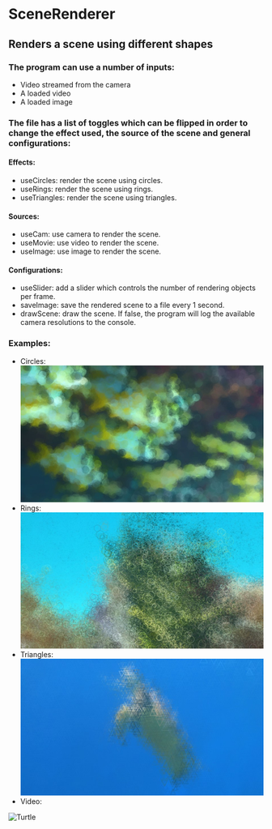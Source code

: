 # SceneRenderer

## Renders a scene using different shapes

### The program can use a number of inputs:
* Video streamed from the camera
* A loaded video
* A loaded image 

### The file has a list of toggles which can be flipped in order to change the effect used, the source of the scene and general configurations:

#### Effects:
* useCircles: render the scene using circles.
* useRings: render the scene using rings.
* useTriangles: render the scene using triangles.

#### Sources:
* useCam: use camera to render the scene.
* useMovie: use video to render the scene.
* useImage: use image to render the scene.

#### Configurations:
* useSlider: add a slider which controls the number of rendering objects per frame.
* saveImage: save the rendered scene to a file every 1 second. 
* drawScene: draw the scene. If false, the program will log the available camera resolutions to the console.

### Examples:
* Circles:
![Circles](circles.jpg?raw=true "Circles")
* Rings:
![Rings](rings.jpg?raw=true "Rings")
* Triangles:
![Triangles](triangles.jpg?raw=true "Triangles")
* Video:

![Turtle](turtle.gif?raw=true "Turtle")
